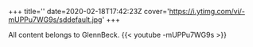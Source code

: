 +++
title=''
date=2020-02-18T17:42:23Z
cover='https://i.ytimg.com/vi/-mUPPu7WG9s/sddefault.jpg'
+++

All content belongs to GlennBeck.
{{< youtube -mUPPu7WG9s >}}
